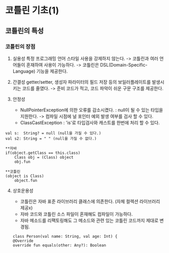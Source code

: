 # 코틀린 기초(1)
## 코틀린의 특성

### 코틀린의 장점
1. 실용성
	특정 프로그래밍 언어 스타일 사용을 강제하지 않는다.
	-> 코틀린과 여러 언어들이 혼재하여 사용이 가능하다. 
	-> 코틀린은 DSL(Domain-Specific-Language) 기능을 제공한다. 

2. 간결성
	getter/setter, 생성자 파라미터의 필드 저장 등의 보일러플레이트를 발생시키는 코드를 줄였다.
	-> 준비 코드가 적고, 코드 파악이 쉬운 구문 구조를 제공한다.

3. 안정성
	- NullPointerException에 의한 오류를 감소시켰다. 
		: null이 될 수 있는 타입을 지원한다.
			-> 컴파일 시점에 널 포인터 예외 발생 여부를 검사 할 수 있다. 
	- ClassCastException
		: 'is'로 타입검사와 캐스트를 한번에 처리 할 수 있다.

```
val s:  String? = null (null을 가질 수 있다.)
val s2: String = " " (null을 가질 수 없다.)
```

```
**자바
if(object.getClass == this.class)
	Class obj = (Class) object
	obj.fun

**코틀린
(object is Class) 
	object.fun
```

4. 상호운용성
	- 코틀린은 자바 표준 라이브러리 클래스에 의존한다. (자체 컬렉션 라이브러리 제공x)
	- 자바 코드와 코틀린 소스 파일이 혼재해도 컴파일이 가능하다.
	- 자바 메소드를 리팩토링해도 그 메소드와 관련 있는 코틀린 코드까지 제대로 변경됨.

	```
	class Person(val name: String, val age: Int) {
    @Override
    override fun equals(other: Any?): Boolean
    ```
	
